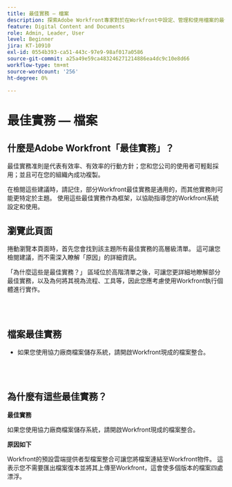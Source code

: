```yaml
---
title: 最佳實務 — 檔案
description: 探索Adobe Workfront專家對於在Workfront中設定、管理和使用檔案的最佳實務建議。
feature: Digital Content and Documents
role: Admin, Leader, User
level: Beginner
jira: KT-10910
exl-id: 0554b393-ca51-443c-97e9-98af017a0586
source-git-commit: a25a49e59ca483246271214886ea4dc9c10e8d66
workflow-type: tm+mt
source-wordcount: '256'
ht-degree: 0%

---
```


# 最佳實務 — 檔案

## 什麼是Adobe Workfront「最佳實務」？

最佳實務准則是代表有效率、有效率的行動方針；您和您公司的使用者可輕鬆採用；並且可在您的組織內成功複製。

在檢閱這些建議時，請記住，部分Workfront最佳實務是通用的，而其他實務則可能更特定於主題。 使用這些最佳實務作為框架，以協助指導您的Workfront系統設定和使用。

## 瀏覽此頁面

捲動瀏覽本頁面時，首先您會找到該主題所有最佳實務的高層級清單。 這可讓您檢閱建議，而不需深入瞭解「原因」的詳細資訊。

「為什麼這些是最佳實務？」 區域位於高階清單之後，可讓您更詳細地瞭解部分最佳實務，以及為何將其視為流程、工具等，因此您應考慮使用Workfront執行個體進行實作。

</br>
</br>

## 檔案最佳實務

* 如果您使用協力廠商檔案儲存系統，請開啟Workfront現成的檔案整合。

</br>
</br>

## 為什麼有這些最佳實務？

**最佳實務**

如果您使用協力廠商檔案儲存系統，請開啟Workfront現成的檔案整合。

**原因如下**

Workfront的預設雲端提供者型檔案整合可讓您將檔案連結至Workfront物件。 這表示您不需要匯出檔案復本並將其上傳至Workfront，這會使多個版本的檔案四處漂浮。

